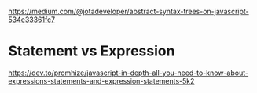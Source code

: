 https://medium.com/@jotadeveloper/abstract-syntax-trees-on-javascript-534e33361fc7

# Statement vs Expression

https://dev.to/promhize/javascript-in-depth-all-you-need-to-know-about-expressions-statements-and-expression-statements-5k2
